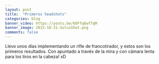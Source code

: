 ```yaml
---
layout: post
title:  "Primeros headshots"
categories: blog
banner_video: https://youtu.be/68Ffq6wf7qM
banner_image: 2015-10-31-SolusShot.png
comments: false
---
```


Llevo unos días implementando un rifle de francotirador, y estos son los primeros resultados. Con apuntado a través de la mira y con cámara lenta para los tiros en la cabeza! xD

